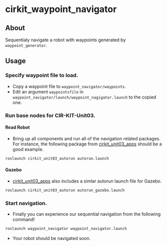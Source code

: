 # cirkit_waypoint_navigator

## About
Sequentialy navigate a robot with waypoints generated by `waypoint_generator`.

## Usage
### Specify waypoint file to load.
- Copy a waypoint file to `waypoint_navigator/waypoints`. 
- Edit an argument `waypointsfile` in `waypoint_navigator/launch/waypoint_nagigator.launch` to the copied one.

### Run base nodes for CIR-KIT-Unit03.

#### Read Robot
- Bring up all components and run all of the navigation related packages. For instance, the following package from [cirkit_unit03_apps](https://github.com/CIR-KIT-Unit03/cirkit_unit03_apps) should be a good example.

```bash
roslaunch cirkit_unit03_autorun autorun.launch
```

#### Gazebo
- [cirkit_unit03_apps](https://github.com/CIR-KIT-Unit03/cirkit_unit03_apps) also includes a simlar autorun launch file for Gazebo.

```bash
roslaunch cirkit_unit03_autorun autorun_gazebo.launch
```

### Start navigation.
- Finally you can experience our sequential navigation from the following command!

```bash
roslaunch waypoint_navigator waypoint_navigator.launch
```

- Your robot should be navigated soon.
